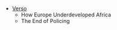 - [Verso](https://www.versobooks.com/users/orders)
  - How Europe Underdeveloped Africa
  - The End of Policing
